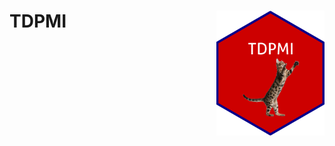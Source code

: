 
# TDPMI <img src="man/lattice.png" align="right" height="200" />

<!-- badges: start 


The goal of TDPMI is for time-dependent progression-related gene set enrichment analysis of myocardial infarction base on msigdbr, dplyr, stringr, ggplot2, enrichplot, clusterProfiler package. 

**You can enter a list of genes for time-dependent progression-related gene set enrichment analysis of myocardial infarction.**
